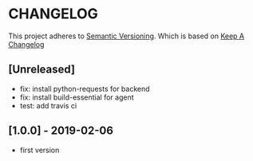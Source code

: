 # CHANGELOG

This project adheres to [Semantic Versioning](http://semver.org/).
Which is based on [Keep A Changelog](http://keepachangelog.com/)

## [Unreleased]
- fix: install python-requests for backend
- fix: install build-essential for agent
- test: add travis ci

## [1.0.0] - 2019-02-06
- first version
